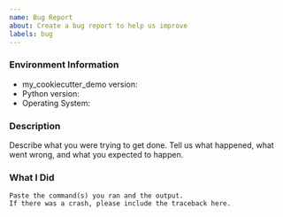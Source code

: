 ```yaml
---
name: Bug Report
about: Create a bug report to help us improve
labels: bug
---
```


<!-- Please search existing issues to avoid creating duplicates. -->

### Environment Information

-   my_cookiecutter_demo version:
-   Python version:
-   Operating System:

### Description

Describe what you were trying to get done.
Tell us what happened, what went wrong, and what you expected to happen.

### What I Did

```
Paste the command(s) you ran and the output.
If there was a crash, please include the traceback here.
```
